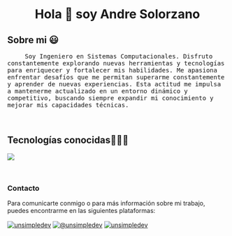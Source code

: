<h1 align="center">Hola 👋  soy Andre Solorzano</h1> 

<h2>Sobre mi 😃</h2>
<samp><p align=”justify” style="text-indent:40px;">Soy Ingeniero en Sistemas Computacionales. Disfruto constantemente explorando nuevas herramientas y tecnologías para enriquecer y fortalecer mis habilidades. Me apasiona enfrentar desafíos que me permitan superarme constantemente y aprender de nuevas experiencias. Esta actitud me impulsa a mantenerme actualizado en un entorno dinámico y competitivo, buscando siempre expandir mi conocimiento y mejorar mis capacidades técnicas.</p></samp>
<br>
<h2 >Tecnologías conocidas👨🏻‍💻</h2>
<!--tech stack icons-->
<p align="left">
  <a href="https://skillicons.dev">
    <img src="https://skillicons.dev/icons?i=java,php,css,html,mysql,laravel,line=12"/>
  </a>
</p>
<br>





<h3>Contacto</h3> 
<p>Para comunicarte conmigo o para más información sobre mi trabajo, puedes encontrarme en las siguientes plataformas:</p>
<p align="left">
  <a href="https://www.facebook.com/profile.php?id=100078833395460&mibextid=LQQJ4d" target="blank"><img align="center" src="https://img.shields.io/badge/Facebook-1877F2?style=for-the-badge&logo=facebook&logoColor=white" alt="unsimpledev"  /></a>
<a href = "andrehorizon25@gmail.com" target="blank"><img align="center" src="https://img.shields.io/badge/Gmail-D14836?style=for-the-badge&logo=gmail&logoColor=white" alt="@unsimpledev"  /></a>
 <a href="https://www.linkedin.com/in/andre-solorzano-575a43290?utm_source=share&utm_campaign=share_via&utm_content=profile&utm_medium=ios_app" target="blank"><img align="center" src="https://img.shields.io/badge/LinkedIn-0077B5?style=for-the-badge&logo=linkedin&logoColor=white" alt="unsimpledev"/></a> 
</p>
<br>
